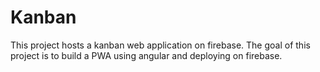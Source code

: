# Kanban

This project hosts a kanban web application on firebase. The goal of this project is to build a PWA using angular and deploying on firebase.

